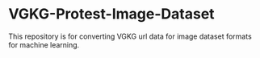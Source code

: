 # VGKG-Protest-Image-Dataset
This repository is for converting VGKG url data for image dataset formats for machine learning.
